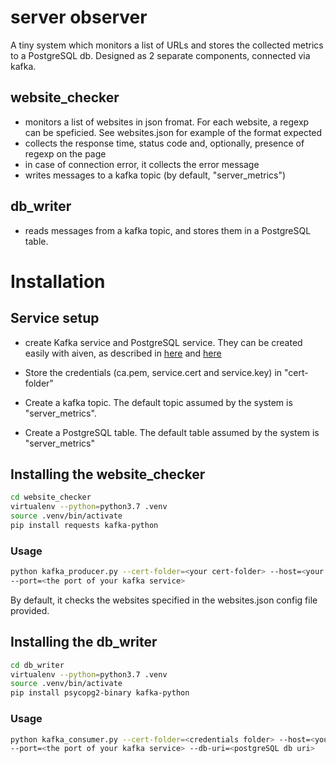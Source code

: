 # server observer
A tiny system which monitors a list of URLs
and stores the collected metrics to a PostgreSQL db.
Designed as 2 separate components, connected via kafka. 

## website_checker
  * monitors a list of websites in json fromat. For each website,
    a regexp can be speficied. See websites.json for example of the format expected
  * collects the response time, status code and, optionally, presence of regexp on the page
  * in case of connection error, it collects the error message
  * writes messages to a kafka topic (by default, "server_metrics")

## db_writer
* reads messages from a kafka topic, and stores them in a PostgreSQL table.

# Installation

## Service setup
* create Kafka service and PostgreSQL service. They can be created easily with aiven, 
as described in [here](https://help.aiven.io/en/articles/489572-getting-started-with-aiven-kafka)
and [here](https://help.aiven.io/en/articles/489573-getting-started-with-aiven-postgresql)

* Store the credentials (ca.pem, service.cert and service.key) in "cert-folder" 
* Create a kafka topic. The default topic assumed by the system is "server_metrics".
* Create a PostgreSQL table. The default table assumed by the system is "server_metrics"

## Installing the website_checker
```bash
cd website_checker
virtualenv --python=python3.7 .venv
source .venv/bin/activate
pip install requests kafka-python
```

### Usage
```bash
python kafka_producer.py --cert-folder=<your cert-folder> --host=<your kafka service url> 
--port=<the port of your kafka service>
```

By default, it checks the websites specified in the websites.json config file provided.

## Installing the db_writer

```bash
cd db_writer
virtualenv --python=python3.7 .venv
source .venv/bin/activate
pip install psycopg2-binary kafka-python
```
### Usage
```bash
python kafka_consumer.py --cert-folder=<credentials folder> --host=<your kafka service url> 
--port=<the port of your kafka service> --db-uri=<postgreSQL db uri>
```
